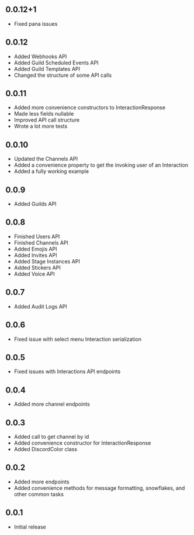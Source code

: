 ## 0.0.12+1
- Fixed pana issues

## 0.0.12
- Added Webhooks API
- Added Guild Scheduled Events API
- Added Guild Templates API
- Changed the structure of some API calls

## 0.0.11
- Added more convenience constructors to InteractionResponse
- Made less fields nullable
- Improved API call structure
- Wrote a lot more tests

## 0.0.10
- Updated the Channels API
- Added a convenience property to get the invoking user of an Interaction
- Added a fully working example

## 0.0.9
- Added Guilds API

## 0.0.8
- Finished Users API
- Finished Channels API
- Added Emojis API
- Added Invites API
- Added Stage Instances API
- Added Stickers API
- Added Voice API

## 0.0.7
- Added Audit Logs API

## 0.0.6
- Fixed issue with select menu Interaction serialization

## 0.0.5
- Fixed issues with Interactions API endpoints

## 0.0.4
- Added more channel endpoints

## 0.0.3
- Added call to get channel by id
- Added convenience constructor for InteractionResponse
- Added DiscordColor class

## 0.0.2
- Added more endpoints
- Added convenience methods for message formatting, snowflakes, and other common tasks

## 0.0.1
- Initial release